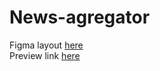 # News-agregator
Figma layout [here](https://www.figma.com/file/RoVKEmePmyt5Ef7YJCOHMw/NEWS-(Intensive)?node-id=0%3A1)<br>
Preview link [here](https://pesukarhutg.github.io/news-agregator/)<br>
